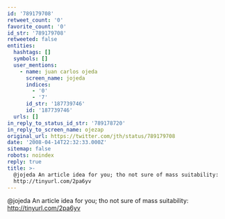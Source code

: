 ```yaml
---
id: '789179708'
retweet_count: '0'
favorite_count: '0'
id_str: '789179708'
retweeted: false
entities:
  hashtags: []
  symbols: []
  user_mentions:
    - name: juan carlos ojeda
      screen_name: jojeda
      indices:
        - '0'
        - '7'
      id_str: '187739746'
      id: '187739746'
  urls: []
in_reply_to_status_id_str: '789178720'
in_reply_to_screen_name: ojezap
original_url: https://twitter.com/jth/status/789179708
date: '2008-04-14T22:32:33.000Z'
sitemap: false
robots: noindex
reply: true
title: >-
  @jojeda An article idea for you; tho not sure of mass suitability:
  http://tinyurl.com/2pa6yv
---
```


@jojeda An article idea for you; tho not sure of mass suitability: http://tinyurl.com/2pa6yv